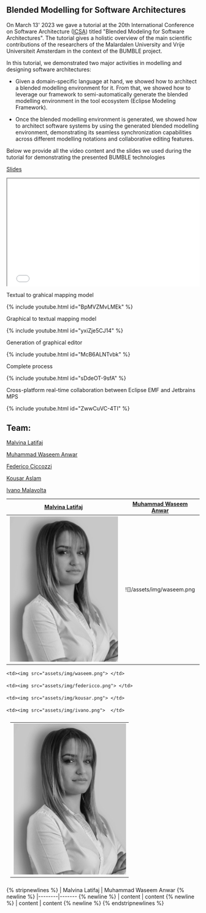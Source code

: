 ##  Blended Modelling for Software Architectures

On March 13' 2023 we gave a tutorial at the 20th International Conference on Software Architecture ([ICSA](https://icsa-conferences.org/2023)) titled "Blended Modeling for Software Architectures". The tutorial gives a holistic overview of the main scientific contributions of the researchers of the Malardalen University and Vrije Universiteit Amsterdam in the context of the BUMBLE project.

In this tutorial, we demonstrated two major activities in modelling and designing software architectures:

* Given a domain-specific language at hand, we showed how to architect a blended modelling environment for it. From that, we showed how to leverage our framework to semi-automatically generate the blended modelling environment in the tool ecosystem (Eclipse Modeling Framework).

* Once the blended modelling environment is generated, we showed how to architect software systems by using the generated blended modelling environment, demonstrating its seamless synchronization capabilities across different modelling notations and collaborative editing features.

Below we provide all the video content and the slides we used during the tutorial for demonstrating the presented BUMBLE technologies

[Slides](https://drive.google.com/file/d/16RLWhi2SApenDhHRcZNNtoygTTbx0IbH/view?usp=share_link)

<style>
.responsive-wrap {
  position: relative;
  padding-bottom: 56.25%;
  height: 0;
  overflow: hidden;
  max-width: 100%;
}
.responsive-wrap iframe,
.responsive-wrap object,
.responsive-wrap embed {
  position: absolute;
  top: 0;
  left: 0;
  width: 100%;
  height: 100%;
}
</style>


<div class="responsive-wrap">
  
  <iframe src="/assets/img/ICSA.pdf" width="100%" height="500px">
    </iframe>
</div>


Textual to grahical mapping model

{% include youtube.html id="BpMVZMvLMEk" %}

Graphical to textual mapping model 

{% include youtube.html id="yxiZje5CJ14" %}

Generation of graphical editor

{% include youtube.html id="McB6ALNTvbk" %}

Complete process 

{% include youtube.html id="sDdeOT-9sfA" %}

Cross-platform real-time collaboration between Eclipse EMF and Jetbrains MPS 

{% include youtube.html id="ZwwCuVC-4TI" %}

## Team:

[Malvina Latifaj](http://www.es.mdu.se/staff/4313-Malvina_Latifaj)

[Muhammad Waseem Anwar](http://www.es.mdu.se/staff/4697-Muhammad_Waseem_Anwar)

[Federico Ciccozzi](https://federicociccozzi.com/)

[Kousar Aslam](https://kousar-aslam.github.io/)

[Ivano Malavolta](https://www.ivanomalavolta.com/)


|[Malvina Latifaj](http://www.es.mdu.se/staff/4313-Malvina_Latifaj) | [Muhammad Waseem Anwar](http://www.es.mdu.se/staff/4697-Muhammad_Waseem_Anwar) |
:-----------------------------------------: | :-----------------------:
| <img src="assets/img/malvina.png"> | ![]/assets/img/waseem.png |


<table style="padding:10px">
  <tr>
    <td> <img src="assets/img/malvina.png">  </td>

    <td><img src="assets/img/waseem.png"> </td>
   
    <td><img src="assets/img/federicco.png"> </td>

    <td><img src="assets/img/kousar.png"> </td>
       
    <td><img src="assets/img/ivano.png">  </td>   
  
  </tr>
</table>

{% stripnewlines %}
| Malvina Latifaj  | Muhammad Waseem Anwar {% newline %}
|--------|------- {% newline %}
| content | content {% newline %}
| content | content {% newline %}
{% endstripnewlines %}

